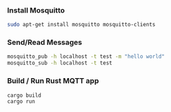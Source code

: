 ### Install Mosquitto
```bash
sudo apt-get install mosquitto mosquitto-clients
```
### Send/Read Messages
```bash
mosquitto_pub -h localhost -t test -m "hello world"
mosquitto_sub -h localhost -t test
```
### Build / Run Rust MQTT app
```bash
cargo build
cargo run
```